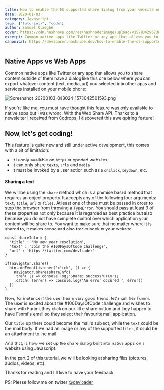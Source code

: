 ```yaml
---
title: How to enable the OS supported share dialog from your website on mobile devices using Javascript Web Share API
date: 2020-01-03
category: Javascript
tags: ["tutorials", "code"]
author: Samuel Olaegbe
cover: https://cdn.hashnode.com/res/hashnode/image/upload/v1578042967363/VEz4gZODN.png
excerpt: Common native apps like Twitter or any app that allows you to share content outside of them provide support for a dialog that allows you to share their content into other apps that are installed on your phone. In this tutorial, we will take a look at how this is done.
canonical: https://devloader.hashnode.dev/how-to-enable-the-os-supported-share-dialog-from-your-website-on-mobile-devices-using-javascript-web-share-api-ck4xy25vi0056mus1nn2n9ck5
---
```


## Native Apps vs Web Apps

Common native apps like Twitter or any app that allows you to share content outside of them have a dialog like this one below where you can export whatever content (text, media, url) you selected into other apps and services installed on your mobile phone:

![Screenshot_20200103-083024_1578042501593.png](https://cdn.hashnode.com/res/hashnode/image/upload/v1578042572830/hcjrcex2g.png)

If you're like me, you must have thought this feature was only available to native apps but I was wrong. With the [Web Share API](https://developer.mozilla.org/en-US/docs/Web/API/Navigator/share), Thanks to a newsletter I received from Codrops, I discovered this awe-spiring feature!

## Now, let's get coding!

This feature is quite new and still under active development, this comes with a bit of limitation:

+ It is only available on ```https``` supported websites
+ It can only share ```texts```, ```urls``` and ```media```
+ It must be invoked by a user action such as a ```onclick```, ```keydown```, etc.

#### Sharing a text

We will be using the `share` method which is a promise based method that requires an object property. It accepts any of the following four arguments: `text`, `title`, `url` or `files`. At least one of these must be passed in order to stop the browser from throwing a `TypeError`. You should pass at least 3 of these properties not only because it is regarded as best practice but also because you do not have complete control over which application your content will be share to. You want to make sure that no matter where it is shared to, it makes sense and also tracks back to your website.

```
const shareInfo = {
  'title' : 'My new year resolution',
  'text' : 'Join the #100DaysOfCode Challenge',
  'url' : 'https://twitter.com/devloader'
}

if(navigator.share){
  btn.addEventListener('click', () => {
    navigator.share(shareInfo)
    .then( () => console.log('Shared successfully'))
    .catch( (error) => console.log('An error occured ', error))
  })
}
```
 
Now, for instance if the user has a very good friend, let's call her Funmi. The user is excited about the #100DaysOfCode challenge and wishes to share with Funmi, they click on our little share button and they happen to have Funmi's email so they select their favourite mail application.

Our `title` up there could become the mail's subject, while the `text` could be the mail body. If we had an image or any of the supported `files`, it could be an attachment to the mail. 

And that, is how we set up the share dialog built into native apps on a website using Javascript.

In the part 2 of this tutorial, we will be looking at sharing files (pictures, audios, videos, etc).

Thanks for reading and I'll love to have your feedback.

PS: Please follow me on twitter [@devloader](https://twitter.com/devloader)